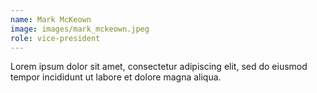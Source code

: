 ```yaml
---
name: Mark McKeown
image: images/mark_mckeown.jpeg
role: vice-president
---
```


Lorem ipsum dolor sit amet, consectetur adipiscing elit, sed do eiusmod tempor incididunt ut labore et dolore magna aliqua.
